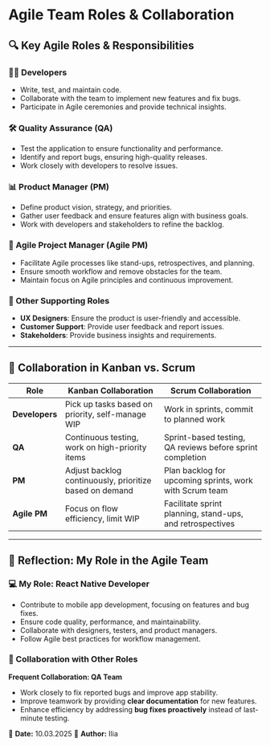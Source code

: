 # Agile Team Roles & Collaboration  

## 🔍 Key Agile Roles & Responsibilities  

### **👨‍💻 Developers**  
- Write, test, and maintain code.  
- Collaborate with the team to implement new features and fix bugs.  
- Participate in Agile ceremonies and provide technical insights.  

### **🛠️ Quality Assurance (QA)**  
- Test the application to ensure functionality and performance.  
- Identify and report bugs, ensuring high-quality releases.  
- Work closely with developers to resolve issues.  

### **📊 Product Manager (PM)**  
- Define product vision, strategy, and priorities.  
- Gather user feedback and ensure features align with business goals.  
- Work with developers and stakeholders to refine the backlog.  

### **📅 Agile Project Manager (Agile PM)**  
- Facilitate Agile processes like stand-ups, retrospectives, and planning.  
- Ensure smooth workflow and remove obstacles for the team.  
- Maintain focus on Agile principles and continuous improvement.  

### **🔗 Other Supporting Roles**  
- **UX Designers**: Ensure the product is user-friendly and accessible.  
- **Customer Support**: Provide user feedback and report issues.  
- **Stakeholders**: Provide business insights and requirements.  

---

## 🔄 **Collaboration in Kanban vs. Scrum**  
| Role | Kanban Collaboration | Scrum Collaboration |
|------|----------------------|---------------------|
| **Developers** | Pick up tasks based on priority, self-manage WIP | Work in sprints, commit to planned work |
| **QA** | Continuous testing, work on high-priority items | Sprint-based testing, QA reviews before sprint completion |
| **PM** | Adjust backlog continuously, prioritize based on demand | Plan backlog for upcoming sprints, work with Scrum team |
| **Agile PM** | Focus on flow efficiency, limit WIP | Facilitate sprint planning, stand-ups, and retrospectives |

---

## 📝 **Reflection: My Role in the Agile Team**  

### **💻 My Role: React Native Developer**  
- Contribute to mobile app development, focusing on features and bug fixes.  
- Ensure code quality, performance, and maintainability.  
- Collaborate with designers, testers, and product managers.  
- Follow Agile best practices for workflow management.  

### **🤝 Collaboration with Other Roles**  
**Frequent Collaboration: QA Team**  
- Work closely to fix reported bugs and improve app stability.  
- Improve teamwork by providing **clear documentation** for new features.  
- Enhance efficiency by addressing **bug fixes proactively** instead of last-minute testing.  

📅 **Date:** 10.03.2025 
👤 **Author:** Ilia  
